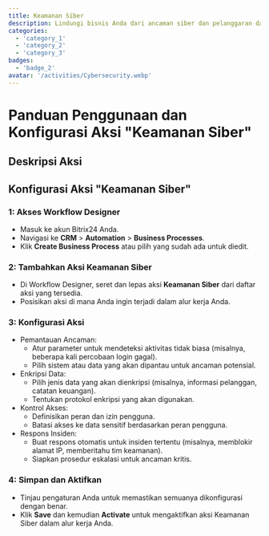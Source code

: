 ```yaml
---
title: Keamanan Siber
description: Lindungi bisnis Anda dari ancaman siber dan pelanggaran data.
categories: 
  - 'category_1'
  - 'category_2'
  - 'category_3'
badges: 
  - 'badge_2'
avatar: '/activities/Cybersecurity.webp'
---
```

# Panduan Penggunaan dan Konfigurasi Aksi "Keamanan Siber"

## Deskripsi Aksi

## **Konfigurasi Aksi "Keamanan Siber"**

### 1: Akses Workflow Designer
- Masuk ke akun Bitrix24 Anda.
- Navigasi ke **CRM** > **Automation** > **Business Processes**.
- Klik **Create Business Process** atau pilih yang sudah ada untuk diedit.

### 2: Tambahkan Aksi Keamanan Siber
- Di Workflow Designer, seret dan lepas aksi **Keamanan Siber** dari daftar aksi yang tersedia.
- Posisikan aksi di mana Anda ingin terjadi dalam alur kerja Anda.

### 3: Konfigurasi Aksi
- Pemantauan Ancaman:
  - Atur parameter untuk mendeteksi aktivitas tidak biasa (misalnya, beberapa kali percobaan login gagal).
  - Pilih sistem atau data yang akan dipantau untuk ancaman potensial.
- Enkripsi Data:
  - Pilih jenis data yang akan dienkripsi (misalnya, informasi pelanggan, catatan keuangan).
  - Tentukan protokol enkripsi yang akan digunakan.
- Kontrol Akses:
  - Definisikan peran dan izin pengguna.
  - Batasi akses ke data sensitif berdasarkan peran pengguna.
- Respons Insiden:
  - Buat respons otomatis untuk insiden tertentu (misalnya, memblokir alamat IP, memberitahu tim keamanan).
  - Siapkan prosedur eskalasi untuk ancaman kritis.

### 4: Simpan dan Aktifkan
- Tinjau pengaturan Anda untuk memastikan semuanya dikonfigurasi dengan benar.
- Klik **Save** dan kemudian **Activate** untuk mengaktifkan aksi Keamanan Siber dalam alur kerja Anda.